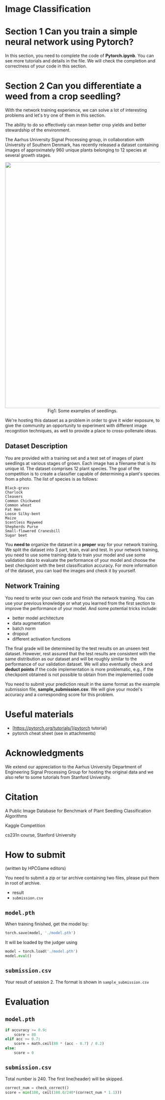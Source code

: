 # Image Classification

# **Section 1** Can you train a simple neural network using Pytorch?

In this section, you need to complete the code of **Pytorch.ipynb**. You can see more tutorials and details in the file. We will check the completion and correctness of your code in this section.


# **Section 2** Can you differentiate a weed from a crop seedling?

With the network training experience, we can solve a lot of interesting problems and let's try one of them in this section.

The ability to do so effectively can mean better crop yields and better stewardship of the environment.

The Aarhus University Signal Processing group, in collaboration with University of Southern Denmark, has recently released a dataset containing images of approximately 960 unique plants belonging to 12 species at several growth stages.

<p align="center">
  <img src='imgs/seeds.png' width="800"/><br>
  Fig1: Some examples of seedlings.
</p>


We're hosting this dataset as a problem in order to give it wider exposure, to give the community an opportunity to experiment with different image recognition techniques, as well to provide a place to cross-pollenate ideas.

## Dataset Description

You are provided with a training set and a test set of images of plant seedlings at various stages of grown. Each image has a filename that is its unique id. The dataset comprises 12 plant species. The goal of the competition is to create a classifier capable of determining a plant's species from a photo. The list of species is as follows:

```
Black-grass
Charlock
Cleavers
Common Chickweed
Common wheat
Fat Hen
Loose Silky-bent
Maize
Scentless Mayweed
Shepherds Purse
Small-flowered Cranesbill
Sugar beet
```

You **need to** organize the dataset in a **proper** way for your network training. We split the dataset into 3 part, train, eval and test. In your network training, you need to use some training data to train your model and use some validation data to evaluate the performance of your model and choose the best checkpoint with the best classification accuracy. For more information of the dataset, you can load the images and check it by yourself.

## Network Training
You need to write your own code and finish the network training. You can use your previous knowledge or what you learned from the first section to improve the performance of your model. And some potential tricks include:

- better model architecture
- data augmentation
- batch norm
- dropout
- different activation functions


The final grade will be determined by the test results on an unseen test dataset. However, rest assured that the test results are consistent with the same distribution as our dataset and will be roughly similar to the performance of our validation dataset. We will also eventually check and **deduct points** if the code implementation is more problematic, e.g., if the checkpoint obtained is not possible to obtain from the implemented code

You need to submit your prediction result in the same format as the example submission file, **sample_submission.csv**. We will give your model's accuracy and a corresponding score for this problem.

# Useful materials
- [https://pytorch.org/tutorials/](pytorch tutorial)
- pytorch cheat sheet (see in attachments)

# Acknowledgments
We extend our appreciation to the Aarhus University Department of Engineering Signal Processing Group for hosting the original data and we also refer to some tutorials from Stanford University.


# Citation
A Public Image Database for Benchmark of Plant Seedling Classification Algorithms

Kaggle Competition

cs231n course, Stanford University



# How to submit

(written by HPCGame editors)

You need to submit a zip or tar archive containing two files, please put them in root of archive.
- result
- `submission.csv`

## `model.pth`

When training finished, get the model by:
```python
torch.save(model, './model.pth')
```

It will be loaded by the judger using
```python
model = torch.load('./model.pth')
model.eval()
```

## `submission.csv`
Your result of session 2. The format is shown in `sample_submission.csv`

# Evaluation

## `model.pth`

```python
if accuracy >= 0.9:
    score = 80
elif acc >= 0.7:
    score = math.ceil(80 * (acc - 0.7) / 0.2)
else:
    score = 0
```

## `submission.csv`
Total number is 240. The first line(header) will be skipped.
```python
correct_num = check_correct()
score = min(100, ceil(100.0/240*(correct_num * 1.1)))
```
